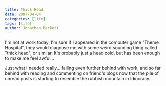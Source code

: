 ```yaml
---
title: Thick Head
date: 2007-04-04
categories: [life]
tags: [life]
author: Jonathan Beckett
---
```


I'm not at work today. I'm sure if I appeared in the computer game "Theme Hospital", they would diagnose me with some weird sounding thing called "thick head", or similar. It's probably just a head cold, but has been enough to make me feel awful...

Just what I needed really... falling even further behind with work, and so far behind with reading and commenting on friend's blogs now that the pile of unread posts is starting to resemble the rubbish mountain in Idiocracy.